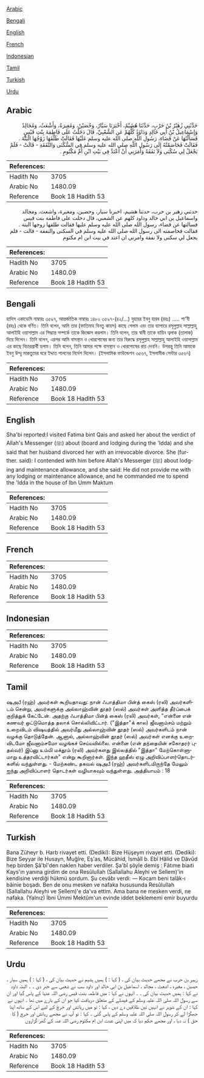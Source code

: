 [Arabic](#arabic)

[Bengali](#bengali)

[English](#english)

[French](#french)

[Indonesian](#indonesian)

[Tamil](#tamil)

[Turkish](#turkish)

[Urdu](#urdu)

## Arabic


<div dir="rtl" lang="ar" style={{fontSize:'larger',backgroundColor:'#f8f9fa',padding:20}}>
حَدَّثَنِي زُهَيْرُ بْنُ حَرْبٍ، حَدَّثَنَا هُشَيْمٌ، أَخْبَرَنَا سَيَّارٌ، وَحُصَيْنٌ، وَمُغِيرَةُ، وَأَشْعَثُ، وَمُجَالِدٌ وَإِسْمَاعِيلُ بْنُ أَبِي خَالِدٍ وَدَاوُدُ كُلُّهُمْ عَنِ الشَّعْبِيِّ، قَالَ دَخَلْتُ عَلَى فَاطِمَةَ بِنْتِ قَيْسٍ فَسَأَلْتُهَا عَنْ قَضَاءِ، رَسُولِ اللَّهِ صلى الله عليه وسلم عَلَيْهَا فَقَالَتْ طَلَّقَهَا زَوْجُهَا الْبَتَّةَ ‏.‏ فَقَالَتْ فَخَاصَمْتُهُ إِلَى رَسُولِ اللَّهِ صلى الله عليه وسلم فِي السُّكْنَى وَالنَّفَقَةِ - قَالَتْ - فَلَمْ يَجْعَلْ لِي سُكْنَى وَلاَ نَفَقَةً وَأَمَرَنِي أَنْ أَعْتَدَّ فِي بَيْتِ ابْنِ أُمِّ مَكْتُومٍ ‏.‏
</div>
<div style={{backgroundColor:'#f8f9fa',padding:20, marginBottom: 10}}><table> <thead> <tr> <th>References:</th> <th></th> </tr> </thead> <tbody><tr><td>Hadith No</td><td>3705</td></tr><tr><td>Arabic No</td><td>1480.09</td></tr><tr><td>Reference</td><td>Book 18 Hadith 53</td></tr></tbody></table></div>


<div dir="rtl" lang="ar" style={{fontSize:'larger',backgroundColor:'#f8f9fa',padding:20}}>
حدثني زهير بن حرب، حدثنا هشيم، اخبرنا سيار، وحصين، ومغيرة، واشعث، ومجالد واسماعيل بن ابي خالد وداود كلهم عن الشعبي، قال دخلت على فاطمة بنت قيس فسالتها عن قضاء، رسول الله صلى الله عليه وسلم عليها فقالت طلقها زوجها البتة . فقالت فخاصمته الى رسول الله صلى الله عليه وسلم في السكنى والنفقة - قالت - فلم يجعل لي سكنى ولا نفقة وامرني ان اعتد في بيت ابن ام مكتوم
</div>
<div style={{backgroundColor:'#f8f9fa',padding:20, marginBottom: 10}}><table> <thead> <tr> <th>References:</th> <th></th> </tr> </thead> <tbody><tr><td>Hadith No</td><td>3705</td></tr><tr><td>Arabic No</td><td>1480.09</td></tr><tr><td>Reference</td><td>Book 18 Hadith 53</td></tr></tbody></table></div>

## Bengali


<div dir="ltr" lang="bn" style={{fontSize:'larger',backgroundColor:'#f8f9fa',padding:20}}>
হাদিস একাডেমি নাম্বারঃ ৩৫৯৭, আন্তর্জাতিক নাম্বারঃ ১৪৮০ ৩৫৯৭-(৪২/...) যুহায়র ইবনু হারব (রহঃ) ..... শা'বী (রহঃ) থেকে বর্ণিত। তিনি বলেন, আমি তার (ফাতিমাহ বিনতু কায়স) কাছে গেলাম এবং তার ব্যাপারে রসূলুল্লাহ সাল্লাল্লাহু আলাইহি ওয়াসাল্লাম এর সিদ্ধান্ত সম্পর্কে তাকে জিজ্ঞেস করলাম। তিনি বলেন, তার স্বামী তাকে বায়িন ত্বলাক (তালাক) দিয়ে দিলেন। তিনি বলেন, এরপর আমি বাসস্থান ও খোরপোষের জন্য তার বিরুদ্ধে রসূলুল্লাহ সাল্লাল্লাহু আলাইহি ওয়াসাল্লাম এর কাছে বিচারপ্রার্থী হলাম। তিনি বলেন, তিনি আমার পক্ষে বাসস্থান ও খোরপোষের রায় দেননি। উপরন্তু তিনি আমাকে ইবনু উম্মু মাকতুমের ঘরে ইদ্দাত পালনের নির্দেশ দিলেন। (ইসলামিক ফাউন্ডেশন ৩৫৬৭, ইসলামীক সেন্টার ৩৫৬৭)
</div>
<div style={{backgroundColor:'#f8f9fa',padding:20, marginBottom: 10}}><table> <thead> <tr> <th>References:</th> <th></th> </tr> </thead> <tbody><tr><td>Hadith No</td><td>3705</td></tr><tr><td>Arabic No</td><td>1480.09</td></tr><tr><td>Reference</td><td>Book 18 Hadith 53</td></tr></tbody></table></div>

## English


<div dir="ltr" lang="en" style={{fontSize:'larger',backgroundColor:'#f8f9fa',padding:20}}>
Sha'bi reported:I visited Fatima bint Qais and asked her about the verdict of Allah's Messenger (ﷺ) about (board and lodging during the 'Idda) and she said that her husband divorced her with an irrevocable divorce. She (further. said): I contended with him before Allah's Messerger (ﷺ) about lodging and maintenance allowance, and she said: He did not provide me with any lodging or maintenance allowance, and he commanded me to spend the 'Idda in the house of Ibn Umm Maktum
</div>
<div style={{backgroundColor:'#f8f9fa',padding:20, marginBottom: 10}}><table> <thead> <tr> <th>References:</th> <th></th> </tr> </thead> <tbody><tr><td>Hadith No</td><td>3705</td></tr><tr><td>Arabic No</td><td>1480.09</td></tr><tr><td>Reference</td><td>Book 18 Hadith 53</td></tr></tbody></table></div>

## French


<div dir="ltr" lang="fr" style={{fontSize:'larger',backgroundColor:'#f8f9fa',padding:20}}>

</div>
<div style={{backgroundColor:'#f8f9fa',padding:20, marginBottom: 10}}><table> <thead> <tr> <th>References:</th> <th></th> </tr> </thead> <tbody><tr><td>Hadith No</td><td>3705</td></tr><tr><td>Arabic No</td><td>1480.09</td></tr><tr><td>Reference</td><td>Book 18 Hadith 53</td></tr></tbody></table></div>

## Indonesian


<div dir="ltr" lang="id" style={{fontSize:'larger',backgroundColor:'#f8f9fa',padding:20}}>

</div>
<div style={{backgroundColor:'#f8f9fa',padding:20, marginBottom: 10}}><table> <thead> <tr> <th>References:</th> <th></th> </tr> </thead> <tbody><tr><td>Hadith No</td><td>3705</td></tr><tr><td>Arabic No</td><td>1480.09</td></tr><tr><td>Reference</td><td>Book 18 Hadith 53</td></tr></tbody></table></div>

## Tamil


<div dir="ltr" lang="ta" style={{fontSize:'larger',backgroundColor:'#f8f9fa',padding:20}}>
ஷஅபீ (ரஹ்) அவர்கள் கூறியதாவது: நான் ஃபாத்திமா பின்த் கைஸ் (ரலி) அவர்களிடம் சென்று, அவர்களுக்கு அல்லாஹ்வின் தூதர் (ஸல்) அவர்கள் அளித்த தீர்ப்பைக் குறித்துக் கேட்டேன். அதற்கு ஃபாத்திமா பின்த் கைஸ் (ரலி) அவர்கள், "என்னை என் கணவர் ஒட்டுமொத்த தலாக் சொல்லிவிட்டார். ("இத்தா"க் கால) ஜீவனாம்சம் மற்றும் உறைவிடம் விஷயத்தில் அவர்மீது அல்லாஹ்வின் தூதர் (ஸல்) அவர்களிடம் நான் வழக்கு தொடுத்தேன். ஆனால், அல்லாஹ்வின் தூதர் (ஸல்) அவர்கள் எனக்கு உறைவிடமோ ஜீவனாம்சமோ வழங்கச் செய்யவில்லை. என்னை (என் தந்தையின் சகோதரர் புதல்வர்) இப்னு உம்மி மக்தூம் (ரலி) அவர்களது இல்லத்தில் "இத்தா" மேற்கொள்ளுமாறு உத்தரவிட்டார்கள்" என்று கூறினார்கள். இந்த ஹதீஸ் ஏழு அறிவிப்பாளர்தொடர்களில் வந்துள்ளது. - மேற்கண்ட தகவல் ஷஅபீ (ரஹ்) அவர்களிடமிருந்தே மேலும் ஐந்து அறிவிப்பாளர் தொடர்கள் வழியாகவும் வந்துள்ளது. அத்தியாயம் : 18
</div>
<div style={{backgroundColor:'#f8f9fa',padding:20, marginBottom: 10}}><table> <thead> <tr> <th>References:</th> <th></th> </tr> </thead> <tbody><tr><td>Hadith No</td><td>3705</td></tr><tr><td>Arabic No</td><td>1480.09</td></tr><tr><td>Reference</td><td>Book 18 Hadith 53</td></tr></tbody></table></div>

## Turkish


<div dir="ltr" lang="tr" style={{fontSize:'larger',backgroundColor:'#f8f9fa',padding:20}}>
Bana Züheyr b. Harb rivayet etti. (Dediki): Bize Hüşeym rivayet etti. (Dediki): Bize Seyyar ile Husayn, Muğîre, Eş'as, Mücâhid, İsmâîl b. Ebî Hâlid ve Dâvûd hep birden Şâ'bî'den naklen haber verdiler. Şa'bî şöyle demiş : Fâtıme biaıti Kays'ın yanına girdim de ona Resûlullah (Sallallahu Aleyhi ve Sellem)'in kendisine verdiği hükmü sordum. Şu cevâbı verdi: — Kocam beni talâk-ı bâinie boşadı. Ben de onu mesken ve nafaka hususunda Resûlullah (Sallallahu Aleyhi ve Sellem)'e da'va ettim. Ama bana ne mesken verdi, ne nafaka. (Yalnız) İbni Ümmi Mektûm'un evinde iddet beklememi emir buyurdu
</div>
<div style={{backgroundColor:'#f8f9fa',padding:20, marginBottom: 10}}><table> <thead> <tr> <th>References:</th> <th></th> </tr> </thead> <tbody><tr><td>Hadith No</td><td>3705</td></tr><tr><td>Arabic No</td><td>1480.09</td></tr><tr><td>Reference</td><td>Book 18 Hadith 53</td></tr></tbody></table></div>

## Urdu


<div dir="rtl" lang="ur" style={{fontSize:'larger',backgroundColor:'#f8f9fa',padding:20}}>
زہیر بن حرب نے مجھے حدیث بیان کی ، ( کہا : ) ہمیں ہشیم نے حدیث بیان کی ، ( کہا : ) ہمیں سیار ، حصین ، مغیرہ ، اشعث ، مجالد ، اسماعیل بن ابی خالد اور داود سب نے شعبی سے خبر دی ۔ ۔ البتہ داود نے کہا : ہمیں حدیث بیان کی ۔ ۔ انہوں نے کہا : میں فاطمہ بنت قیس رضی اللہ عنہا کے پاس گیا اور ان سے رسول اللہ صلی اللہ علیہ وسلم کے فیصلے کے متعلق دریافت کیا جو ان کے بارے میں تھا ۔ انہوں نے کہا : ان کے شوہر نے انہیں تین طلاقیں دے دیں ، کہا : تو میں رہائش اور خرچ کے لیے اس کے ساتھ اپنا جھگڑا لے کر رسول اللہ صلی اللہ علیہ وسلم کے پاس گئی ۔ کہا : تو آپ نے مجھے رہائش اور خرچ ( کا حق ) نہ دیا ، اور مجھے حکم دیا کہ میں اپنی عدت ابن ام مکتوم رضی اللہ عنہ کے گھر گزاروں
</div>
<div style={{backgroundColor:'#f8f9fa',padding:20, marginBottom: 10}}><table> <thead> <tr> <th>References:</th> <th></th> </tr> </thead> <tbody><tr><td>Hadith No</td><td>3705</td></tr><tr><td>Arabic No</td><td>1480.09</td></tr><tr><td>Reference</td><td>Book 18 Hadith 53</td></tr></tbody></table></div>